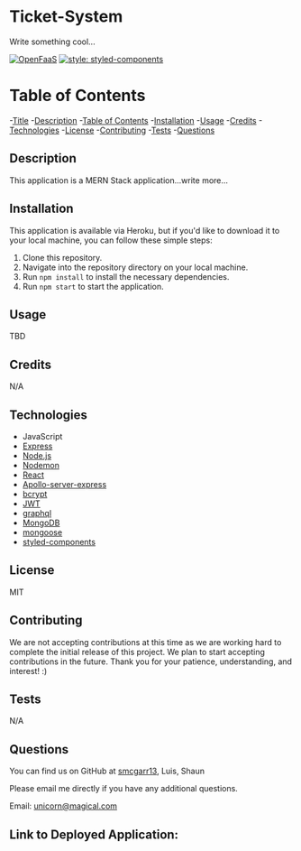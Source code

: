 # Ticket-System
Write something cool...

[![OpenFaaS](https://img.shields.io/badge/License-MIT-blue.svg)](https://www.openfaas.com)
[![style: styled-components](https://img.shields.io/badge/style-%F0%9F%92%85%20styled--components-orange.svg?colorB=daa357&colorA=db748e)](https://github.com/styled-components/styled-components)

# Table of Contents

-[Title](#title)
-[Description](#description)
-[Table of Contents](#table-of-contents)
-[Installation](#installation)
-[Usage](#usage)
-[Credits](#credits)
-[Technologies](#technologies)
-[License](#license)
-[Contributing](#contributing)
-[Tests](#tests)
-[Questions](#questions)

## Description
This application is a MERN Stack application...write more...

## Installation
This application is available via Heroku, but if you'd like to download it to your local machine, you can follow these simple steps:

1. Clone this repository.
2. Navigate into the repository directory on your local machine.
3. Run `npm install` to install the necessary dependencies.
4. Run `npm start` to start the application.

## Usage
TBD

## Credits
N/A

## Technologies
- JavaScript
- [Express](https://expressjs.com/)
- [Node.js](https://nodejs.org/en/)
- [Nodemon](https://www.npmjs.com/package/nodemon)
- [React](https://www.npmjs.com/package/react)
- [Apollo-server-express](https://www.npmjs.com/package/apollo-server-express)
- [bcrypt](https://www.npmjs.com/package/bcrypt)
- [JWT](https://www.npmjs.com/package/jsonwebtoken)
- [graphql](https://www.npmjs.com/package/graphql)
- [MongoDB](https://www.npmjs.com/package/mongodb)
- [mongoose](https://www.npmjs.com/package/graphql)
- [styled-components](https://www.npmjs.com/package/styled-components)

## License
MIT

## Contributing
We are not accepting contributions at this time as we are working hard to complete the initial release of this project. We plan to start accepting contributions in the future. Thank you for your patience, understanding, and interest! :)

## Tests
N/A

## Questions

You can find us on GitHub at [smcgarr13](https://github.com/smcgarr13), Luis, Shaun

Please email me directly if you have any additional questions.

Email: unicorn@magical.com

## Link to Deployed Application:
